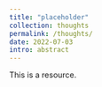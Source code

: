 ```yaml
---
title: "placeholder"
collection: thoughts
permalink: /thoughts/
date: 2022-07-03
intro: abstract
---
```


This is a resource.